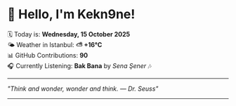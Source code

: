 # 👋 Hello, I'm Kekn9ne!

🗓️ Today is: **Wednesday, 15 October 2025**  
🌤️ Weather in Istanbul: **⛅️  +16°C**  
📊 GitHub Contributions: **90**  
🎧 Currently Listening: **Bak Bana** by *Sena Şener* 🎶

---

_"Think and wonder, wonder and think. — *Dr. Seuss*"_

---

